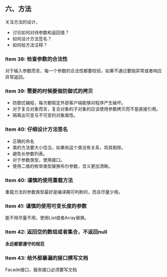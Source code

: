## 六、方法

关注方法的设计，
* 讨论如何对待参数和返回值？
* 如何设计方法签名？
* 如何给方法注释？

### Item 38: 检查参数的合法性
对于输入参数而言，每一个参数的合法性都要校验，如果不通过要抛异常或者响应异常返回。

### Item 39: 需要的时候要做防御式的拷贝

* 防御式编程，每次都假定外部客户端能够对程序产生破坏。
* 对于复合对象而言，复合对象的子对象的应该使用参数拷贝而不是直接引用。
* 隔离出可变与不可变的对象属性。

### Item 40: 仔细设计方法签名

* 正确的命名
* 类的方法要大小恰当，如果和这个类没有关系，将其剔除。
* 避免长参数列表。
* 对于参数类型，使用接口。
* 使用二维的枚举类型替换布尔参数，含义更加清晰。

### Item 40: 谨慎的使用重载方法

重载方法的参数类型最好是编译期可判断的，而且尽量少用。

### Item 41: 谨慎的使用可变长度的参数

能不用尽量不用，使用List或者Array替换。

### Item 42: 返回空的数组或者集合，不返回null

**永远都要遵守的规范**

### Item 43: 给外部暴漏的接口撰写文档

Facade接口，服务接口必须要写文档